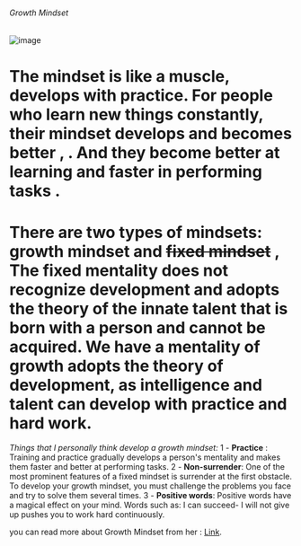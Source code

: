 ###### Growth Mindset
![image](https://thumbs.dreamstime.com/z/fixed-mindset-vs-growth-concept-hand-drawing-success-black-marker-transparent-wipe-board-149297162.jpg)
# The mindset is like a muscle, develops with practice. For people who learn new things constantly, their mindset develops and becomes better , . And they become better at learning and faster in performing tasks .

# There are two types of mindsets:  growth mindset and  ~~fixed mindset~~ , The fixed mentality does not recognize development and adopts the theory of the innate talent that is born with a person and cannot be acquired. We have a mentality of growth adopts the theory of development, as intelligence and talent can develop with practice and hard work.

 *Things that I personally think develop a growth mindset:*
 1 - **Practice** : Training and practice gradually develops a person's mentality and makes them faster and better at performing tasks.
 2 - **Non-surrender**: One of the most prominent features of a fixed mindset is surrender at the first obstacle. To develop your growth mindset, you must challenge the problems you face and try to solve them several times.
 3 - **Positive words**: Positive words have a magical effect on your mind. Words such as: I can succeed- I will not give up pushes you to work hard continuously.

 you can read more about Growth Mindset from her : [Link](https://www.atlassian.com/blog/inside-atlassian/growth-mindset).
